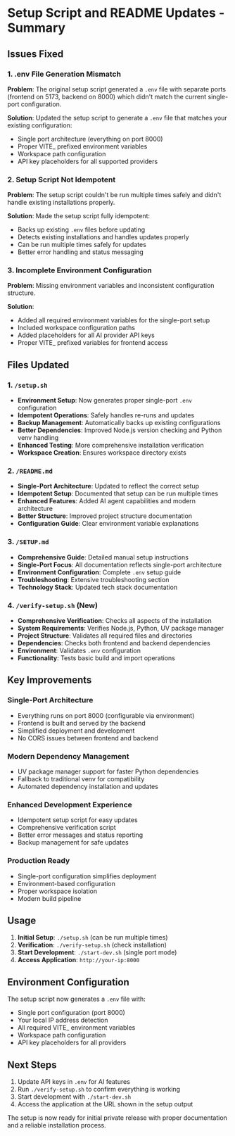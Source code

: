# Setup Script and README Updates - Summary

## Issues Fixed

### 1. .env File Generation Mismatch
**Problem**: The original setup script generated a `.env` file with separate ports (frontend on 5173, backend on 8000) which didn't match the current single-port configuration.

**Solution**: Updated the setup script to generate a `.env` file that matches your existing configuration:
- Single port architecture (everything on port 8000)
- Proper VITE_ prefixed environment variables
- Workspace path configuration
- API key placeholders for all supported providers

### 2. Setup Script Not Idempotent
**Problem**: The setup script couldn't be run multiple times safely and didn't handle existing installations properly.

**Solution**: Made the setup script fully idempotent:
- Backs up existing `.env` files before updating
- Detects existing installations and handles updates properly
- Can be run multiple times safely for updates
- Better error handling and status messaging

### 3. Incomplete Environment Configuration
**Problem**: Missing environment variables and inconsistent configuration structure.

**Solution**: 
- Added all required environment variables for the single-port setup
- Included workspace configuration paths
- Added placeholders for all AI provider API keys
- Proper VITE_ prefixed variables for frontend access

## Files Updated

### 1. `/setup.sh`
- **Environment Setup**: Now generates proper single-port `.env` configuration
- **Idempotent Operations**: Safely handles re-runs and updates
- **Backup Management**: Automatically backs up existing configurations
- **Better Dependencies**: Improved Node.js version checking and Python venv handling
- **Enhanced Testing**: More comprehensive installation verification
- **Workspace Creation**: Ensures workspace directory exists

### 2. `/README.md`
- **Single-Port Architecture**: Updated to reflect the correct setup
- **Idempotent Setup**: Documented that setup can be run multiple times
- **Enhanced Features**: Added AI agent capabilities and modern architecture
- **Better Structure**: Improved project structure documentation
- **Configuration Guide**: Clear environment variable explanations

### 3. `/SETUP.md`
- **Comprehensive Guide**: Detailed manual setup instructions
- **Single-Port Focus**: All documentation reflects single-port architecture
- **Environment Configuration**: Complete `.env` setup guide
- **Troubleshooting**: Extensive troubleshooting section
- **Technology Stack**: Updated tech stack documentation

### 4. `/verify-setup.sh` (New)
- **Comprehensive Verification**: Checks all aspects of the installation
- **System Requirements**: Verifies Node.js, Python, UV package manager
- **Project Structure**: Validates all required files and directories
- **Dependencies**: Checks both frontend and backend dependencies
- **Environment**: Validates `.env` configuration
- **Functionality**: Tests basic build and import operations

## Key Improvements

### Single-Port Architecture
- Everything runs on port 8000 (configurable via environment)
- Frontend is built and served by the backend
- Simplified deployment and development
- No CORS issues between frontend and backend

### Modern Dependency Management
- UV package manager support for faster Python dependencies
- Fallback to traditional venv for compatibility
- Automated dependency installation and updates

### Enhanced Development Experience
- Idempotent setup script for easy updates
- Comprehensive verification script
- Better error messages and status reporting
- Backup management for safe updates

### Production Ready
- Single-port configuration simplifies deployment
- Environment-based configuration
- Proper workspace isolation
- Modern build pipeline

## Usage

1. **Initial Setup**: `./setup.sh` (can be run multiple times)
2. **Verification**: `./verify-setup.sh` (check installation)
3. **Start Development**: `./start-dev.sh` (single port mode)
4. **Access Application**: `http://your-ip:8000`

## Environment Configuration

The setup script now generates a `.env` file with:
- Single port configuration (port 8000)
- Your local IP address detection
- All required VITE_ environment variables
- Workspace path configuration
- API key placeholders for all providers

## Next Steps

1. Update API keys in `.env` for AI features
2. Run `./verify-setup.sh` to confirm everything is working
3. Start development with `./start-dev.sh`
4. Access the application at the URL shown in the setup output

The setup is now ready for initial private release with proper documentation and a reliable installation process.
